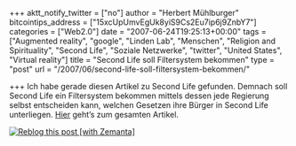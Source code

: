 +++
aktt_notify_twitter = ["no"]
author = "Herbert Mühlburger"
bitcointips_address = ["15xcUpUmvEgUk8yiS9Cs2Eu7ip6j9ZnbY7"]
categories = ["Web2.0"]
date = "2007-06-24T19:25:13+00:00"
tags = ["Augmented reality", "google", "Linden Lab", "Menschen", "Religion and Spirituality", "Second Life", "Soziale Netzwerke", "twitter", "United States", "Virtual reality"]
title = "Second Life soll Filtersystem bekommen"
type = "post"
url = "/2007/06/second-life-soll-filtersystem-bekommen/"

+++
Ich habe gerade diesen Artikel zu Second Life gefunden. Demnach soll Second Life ein Filtersystem bekommen mittels dessen jede Regierung selbst entscheiden kann, welchen Gesetzen ihre Bürger in Second Life unterliegen. <a title="Second Life soll Filtersystem bekommen" href="http://www.tecchannel.de/news/themen/business/480368/" target="_blank">Hier</a> geht’s zum gesamten Artikel.

<div class="zemanta-pixie">
  <a class="zemanta-pixie-a" title="Reblog this post [with Zemanta]" href="http://reblog.zemanta.com/zemified/f6124024-3421-478e-83cc-b599ff4b4fee/"><img class="zemanta-pixie-img" src="http://img.zemanta.com/reblog_e.png?x-id=f6124024-3421-478e-83cc-b599ff4b4fee" alt="Reblog this post [with Zemanta]" /></a><span class="zem-script more-related pretty-attribution"></span>
</div>